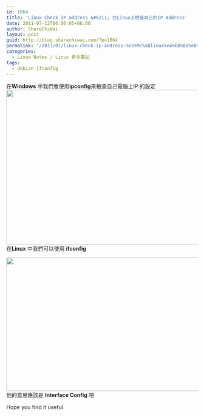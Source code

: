 ```yaml
---
id: 1864
title: 'Linux Check IP address &#8211; 在Linux上檢查自己的IP Address'
date: 2011-07-12T00:00:05+08:00
author: ShareChiWai
layout: post
guid: http://blog.sharechiwai.com/?p=1864
permalink: '/2011/07/linux-check-ip-address-%e5%9c%a8linux%e4%b8%8a%e6%aa%a2%e6%9f%a5%e8%87%aa%e5%b7%b1%e7%9a%84ip-address/'
categories:
  - Linux Notes / Linux 新手筆記
tags:
  - debian ifconfig
---
```

在**Windows** 中我們會使用**ipconfig**來檢查自己電腦上IP 的設定  
[<img title="IPConfig Command from Windows" src="https://i1.wp.com/api.photoshop.com/v1.0/accounts/aa9037104a014abbb11ad4bd58324b91/assets/f9cfc5e8018c495b97f962d7dd0dc3cf/renditions/fullsize.jpg?resize=625%2C408" alt="" width="625" height="408" data-recalc-dims="1" />](https://i1.wp.com/api.photoshop.com/v1.0/accounts/aa9037104a014abbb11ad4bd58324b91/assets/f9cfc5e8018c495b97f962d7dd0dc3cf/renditions/fullsize.jpg)  
在**Linux** 中我們可以使用 **ifconfig**

[<img title="ifconfig command from Linux" src="https://i0.wp.com/api.photoshop.com/v1.0/accounts/aa9037104a014abbb11ad4bd58324b91/assets/be8b1a6561004a6ea1bd742036e326ad/renditions/fullsize.jpg?resize=625%2C352" alt="" width="625" height="352" data-recalc-dims="1" />](https://i0.wp.com/api.photoshop.com/v1.0/accounts/aa9037104a014abbb11ad4bd58324b91/assets/be8b1a6561004a6ea1bd742036e326ad/renditions/fullsize.jpg)  
他的意思應該是 **Interface Config** 吧

Hope you find it useful